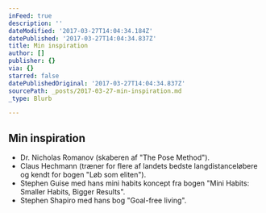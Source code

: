 ```yaml
---
inFeed: true
description: ''
dateModified: '2017-03-27T14:04:34.184Z'
datePublished: '2017-03-27T14:04:34.837Z'
title: Min inspiration
author: []
publisher: {}
via: {}
starred: false
datePublishedOriginal: '2017-03-27T14:04:34.837Z'
sourcePath: _posts/2017-03-27-min-inspiration.md
_type: Blurb

---
```

## Min inspiration

* Dr. Nicholas Romanov (skaberen af "The Pose Method").
* Claus Hechmann (træner for flere af landets bedste langdistanceløbere og kendt for bogen "Løb som eliten").
* Stephen Guise med hans mini habits koncept fra bogen "Mini Habits: Smaller Habits, Bigger Results".
* Stephen Shapiro med hans bog "Goal-free living".